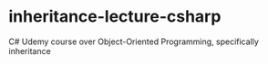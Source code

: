 # inheritance-lecture-csharp
C# Udemy course over Object-Oriented Programming, specifically inheritance
